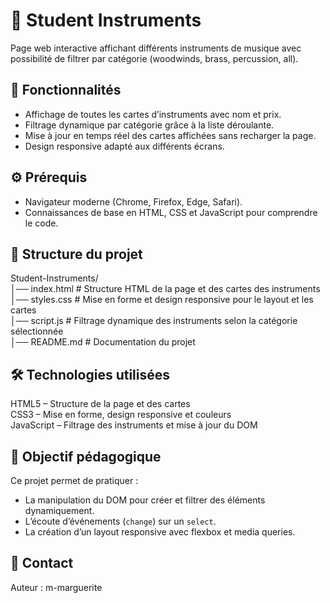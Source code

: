 # 📝 Student Instruments

Page web interactive affichant différents instruments de musique avec possibilité de filtrer par catégorie (woodwinds, brass, percussion, all).

## 🚀 Fonctionnalités

- Affichage de toutes les cartes d’instruments avec nom et prix.  
- Filtrage dynamique par catégorie grâce à la liste déroulante.  
- Mise à jour en temps réel des cartes affichées sans recharger la page.  
- Design responsive adapté aux différents écrans.  

## ⚙️ Prérequis

- Navigateur moderne (Chrome, Firefox, Edge, Safari).  
- Connaissances de base en HTML, CSS et JavaScript pour comprendre le code.  

## 📂 Structure du projet
Student-Instruments/  
│── index.html      # Structure HTML de la page et des cartes des instruments  
│── styles.css      # Mise en forme et design responsive pour le layout et les cartes  
│── script.js       # Filtrage dynamique des instruments selon la catégorie sélectionnée  
│── README.md       # Documentation du projet  

## 🛠️ Technologies utilisées

HTML5 – Structure de la page et des cartes  
CSS3 – Mise en forme, design responsive et couleurs  
JavaScript – Filtrage des instruments et mise à jour du DOM  

## 🎯 Objectif pédagogique

Ce projet permet de pratiquer :  
- La manipulation du DOM pour créer et filtrer des éléments dynamiquement.  
- L’écoute d’événements (`change`) sur un `select`.  
- La création d’un layout responsive avec flexbox et media queries.  


## 📧 Contact

Auteur : m-marguerite
